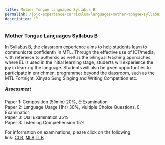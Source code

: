 ```yaml
---
title: Mother Tongue Languages Syllabus B
permalink: /jpjc-experience/curriculum/languages/mother-tongue-syllabus-b/
description: ""
---
```

### **Mother Tongue Languages Syllabus B**
In Syllabus B, the classroom experience aims to help students learn to communicate confidently in MTL. Through the effective use of ICT/media, with reference to authentic as well as the bilingual teaching approaches, where EL is used in the initial learning stage, students will experience the joy in learning the language. Students will also be given opportunities to participate in enrichment programmes beyond the classroom, such as the MTL Fortnight, Xinyao Song Singing and Writing Competition etc.

##### **Assessment**
Paper 1: Composition (50min) 20%, E-Examination <br>
Paper 2: Language Usage (1hr) 30%, Multiple Choice Questions, E-Examination<br>
Paper 3: Oral Examination 35%<br>
Paper 3: Listening Comprehension 15%

For information on examinations, please click on the following link: [CLB](/files/CLB.pdf), [MLB](/files/MLB.pdf),[TLB](/files/TLB.pdf)
